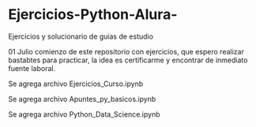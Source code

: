 # Ejercicios-Python-Alura-
Ejercicios y solucionario de guias de estudio 

01 Julio comienzo de este repositorio con ejercicios, que espero realizar bastabtes para practicar, la idea es certificarme y encontrar de inmediato fuente laboral.

Se agrega archivo Ejercicios_Curso.ipynb

Se agrega archivo Apuntes_py_basicos.ipynb

Se agrega archivo Python_Data_Science.ipynb

